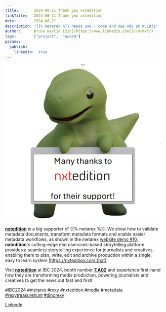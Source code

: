 ```yaml
---
title:       2024-08-21 Thank you nxtedition
linkTitle:   2024-08-21 Thank you nxtedition
date:        2024-08-21
description: "{{% metarex %}} needs you - come and see why at W.1931"
author:      Bruce Devlin [@in](https://www.linkedin.com/in/mrmxf/)
tags:        ["project",  "award"]
params:
  publish:
    linkedin:  true
---
```



<img class="ui centered bordered rounded image" src="featured-nxtedition.png" alt="nxtedition">

**[nxtedition][nxt]** is a big supporter of {{% metarex %}}. We show how to
validate metadata documents, transform metadata formats and enable easier
metadata workflows, as shown in the metarex [website demo #10,][dmo]
**nxtedition**'s cutting-edge microservices-based storytelling platform
provides a seamless storytelling experience for journalists and creatives,
enabling them to plan, write, edit and archive production within a single, easy
to learn system [https://nxtedition.com][nxt].

Visit **[nxtedition][nxtfp]** at IBC 2024, booth number **[7.A02][nxtfp]** and
experience first-hand how they are transforming media production, powering
journalists and creatives to get the news out fast and first!

[#IBC2024](https://www.linkedin.com/search/results/all/?keywords=%23IBC2024)
[#metarex](https://www.linkedin.com/search/results/all/?keywords=%23metarex)
[#rexy](https://www.linkedin.com/search/results/all/?keywords=%23rexy)
[#nxtedition](https://www.linkedin.com/search/results/all/?keywords=%23nxtedition)
[#media](https://www.linkedin.com/search/results/all/?keywords=%23media)
[#metadata](https://www.linkedin.com/search/results/all/?keywords=%23metadata)
[#rexytreasurehunt](https://www.linkedin.com/search/results/all/?keywords=%23rexytreasurehunt)
[#dinorexy](https://www.linkedin.com/search/results/all/?keywords=%23dinorexy)

<a href="https://uk.linkedin.com/company/metarex-media"><i class="linkedin
icon"></i></a> [LinkedIn][libc]

[dmo]:   https://metarex.media/app/demos/
[li]:    https://uk.linkedin.com/company/metarex-media
[libc]:  https://www.linkedin.com/search/results/all/?keywords=%23ibc20024%20%23metarex%20%23rexy
[nxt]:   https://nxtedition.com
[nxtfp]: https://ibc2024.mapyourshow.com/8_0/floorplan/?hallID=C&selectedBooth=7.A02
[th]:    https://bit.ly/rexy-ibc-2024
[tr]:    /project/treasure-hunt/
